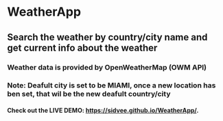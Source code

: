 # WeatherApp
## Search the weather by country/city name and get current info about the weather
### Weather data is provided by OpenWeatherMap (OWM API)
### Note: Deafult city is set to be MIAMI, once a new location has ben set, that wil be the new deafult country/city
#### Check out the LIVE DEMO: https://sidvee.github.io/WeatherApp/. 
